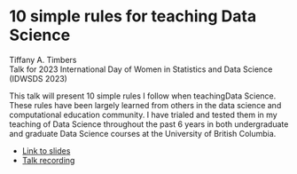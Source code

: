 # 10 simple rules for teaching Data Science 

Tiffany A. Timbers <br>
Talk for 2023 International Day of Women in Statistics and Data Science (IDWSDS 2023)

This talk will present 10 simple rules I follow when teachingData Science. 
These rules have been largely learned from others in the 
data science and computational education community. 
I have trialed and tested them in my teaching of Data Science throughout the past 6 years 
in both undergraduate and graduate Data Science courses at the University of British Columbia.

- [Link to slides](https://bit.ly/timbers-IDWSDS-2023)
- [Talk recording](https://youtu.be/ZoH5tzmHJ3s?si=oNpypbVM6dL1Htjp)
